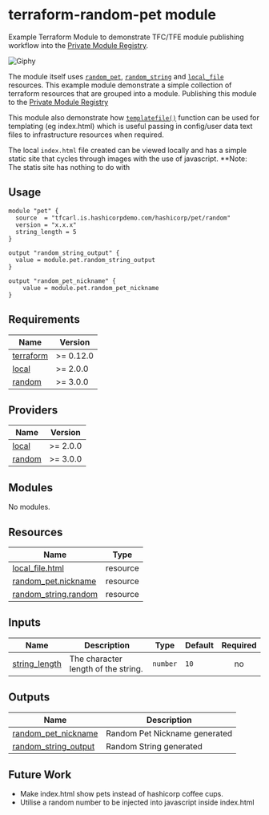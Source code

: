 # terraform-random-pet module
Example Terraform Module to demonstrate TFC/TFE module publishing workflow into the [Private Module Registry](https://www.terraform.io/docs/cloud/registry/index.html).


![Giphy](https://media.giphy.com/media/RbDKaczqWovIugyJmW/giphy.gif)


The module itself uses [`random_pet`](https://registry.terraform.io/providers/hashicorp/random/latest/docs/resources/pet), [`random_string`](https://registry.terraform.io/providers/hashicorp/random/latest/docs/resources/string) and [`local_file`](https://registry.terraform.io/providers/hashicorp/local/latest/docs/resources/file) resources. This example module demonstrate a simple collection of terraform resources that are grouped into a module. Publishing this module to the [Private Module Registry](https://www.terraform.io/docs/cloud/registry/index.html)

This module also demonstrate how [`templatefile()`](https://www.terraform.io/docs/language/functions/templatefile.html) function can be used for templating (eg index.html) which is useful passing in config/user data text files to infrastructure resources when required.

The local `index.html` file created can be viewed locally and has a simple static site that cycles through images with the use of javascript. **Note: The statis site has nothing to do with 

## Usage
```hcl
module "pet" {
  source  = "tfcarl.is.hashicorpdemo.com/hashicorp/pet/random"
  version = "x.x.x"
  string_length = 5
}

output "random_string_output" {
  value = module.pet.random_string_output
}

output "random_pet_nickname" {
    value = module.pet.random_pet_nickname
}
```




<!-- BEGIN_TF_DOCS -->
## Requirements

| Name | Version |
|------|---------|
| <a name="requirement_terraform"></a> [terraform](#requirement\_terraform) | >= 0.12.0 |
| <a name="requirement_local"></a> [local](#requirement\_local) | >= 2.0.0 |
| <a name="requirement_random"></a> [random](#requirement\_random) | >= 3.0.0 |

## Providers

| Name | Version |
|------|---------|
| <a name="provider_local"></a> [local](#provider\_local) | >= 2.0.0 |
| <a name="provider_random"></a> [random](#provider\_random) | >= 3.0.0 |

## Modules

No modules.

## Resources

| Name | Type |
|------|------|
| [local_file.html](https://registry.terraform.io/providers/hashicorp/local/latest/docs/resources/file) | resource |
| [random_pet.nickname](https://registry.terraform.io/providers/hashicorp/random/latest/docs/resources/pet) | resource |
| [random_string.random](https://registry.terraform.io/providers/hashicorp/random/latest/docs/resources/string) | resource |

## Inputs

| Name | Description | Type | Default | Required |
|------|-------------|------|---------|:--------:|
| <a name="input_string_length"></a> [string\_length](#input\_string\_length) | The character length of the string. | `number` | `10` | no |

## Outputs

| Name | Description |
|------|-------------|
| <a name="output_random_pet_nickname"></a> [random\_pet\_nickname](#output\_random\_pet\_nickname) | Random Pet Nickname generated |
| <a name="output_random_string_output"></a> [random\_string\_output](#output\_random\_string\_output) | Random String generated |
<!-- END_TF_DOCS -->



## Future Work

- Make index.html show pets instead of hashicorp coffee cups.
- Utilise a random number to be injected into javascript inside index.html